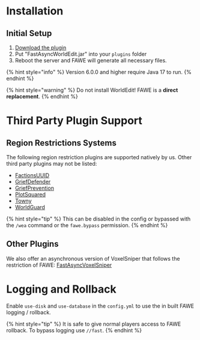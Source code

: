 # Installation

## Initial Setup

1. [Download the plugin](https://www.spigotmc.org/resources/13932)
2. Put "FastAsyncWorldEdit.jar" into your `plugins` folder
3. Reboot the server and FAWE will generate all necessary files.

{% hint style="info" %}
Version 6.0.0 and higher require Java 17 to run.
{% endhint %}

{% hint style="warning" %}
Do not install WorldEdit! FAWE is a **direct replacement**.
{% endhint %}

# Third Party Plugin Support

## Region Restrictions Systems

The following region restriction plugins are supported natively by us. Other third party plugins may not be listed:

* [FactionsUUID](https://www.spigotmc.org/resources/1035)
* [GriefDefender](https://www.spigotmc.org/resources/68900)
* [GriefPrevention](https://www.spigotmc.org/resources/1884)
* [PlotSquared](https://www.spigotmc.org/resources/77506)
* [Towny](https://www.spigotmc.org/resources/72694)
* [WorldGuard](https://dev.bukkit.org/projects/worldguard)

{% hint style="tip" %}
This can be disabled in the config or bypassed with the `/wea` command or the `fawe.bypass` permission.
{% endhint %}

## Other Plugins

We also offer an asynchronous version of VoxelSniper that follows the restriction of FAWE:
[FastAsyncVoxelSniper](https://dev.bukkit.org/projects/favs)

# Logging and Rollback

Enable `use-disk` and `use-database` in the `config.yml` to use the in built FAWE logging / rollback.

{% hint style="tip" %}
It is safe to give normal players access to FAWE rollback. To bypass logging use `//fast`.
{% endhint %}